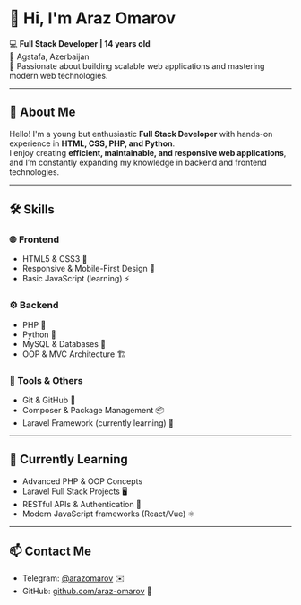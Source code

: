 # 👋 Hi, I'm **Araz Omarov**  

💻 **Full Stack Developer | 14 years old**  
📍 Agstafa, Azerbaijan  
🌱 Passionate about building scalable web applications and mastering modern web technologies.  

---

## 🌟 About Me
Hello! I'm a young but enthusiastic **Full Stack Developer** with hands-on experience in **HTML, CSS, PHP, and Python**.  
I enjoy creating **efficient, maintainable, and responsive web applications**, and I’m constantly expanding my knowledge in backend and frontend technologies.  

---

## 🛠️ Skills

### 🌐 Frontend
- HTML5 & CSS3 🎨  
- Responsive & Mobile-First Design 📱  
- Basic JavaScript (learning) ⚡  

### ⚙️ Backend
- PHP 🐘  
- Python 🐍  
- MySQL & Databases 💾  
- OOP & MVC Architecture 🏗️  

### 🧰 Tools & Others
- Git & GitHub 🐙  
- Composer & Package Management 📦  
- Laravel Framework (currently learning) 🚀  

---

## 🌱 Currently Learning
- Advanced PHP & OOP Concepts  
- Laravel Full Stack Projects 🖥️  
- RESTful APIs & Authentication 🔑  
- Modern JavaScript frameworks (React/Vue) ⚛️  

---

## 📫 Contact Me
- Telegram: [@arazomarov](https://t.me/arazomarov) ✉️  
- GitHub: [github.com/araz-omarov](https://github.com/araz-omarov) 🌟  
